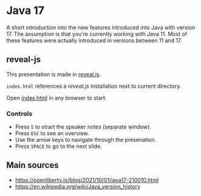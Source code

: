 # Java 17
A short introduction into the new features introduced into Java with version 17.
The assumption is that you're currently working with Java 11.
Most of these features were actually introduced in versions between 11 and 17.

## reveal-js
This presentation is made in [reveal.js](https://revealjs.com/). 

`index.html` references a *reveal.js* installation next to current directory.

Open [index.html](index.html) in any browser to start.

### Controls
* Press `S` to strart the speaker notes (separate window).
* Press `ESC` to see an overview.
* Use the arrow keys to navigate through the presenation.
* Press `SPACE` to go to the next slide.


## Main sources
* https://openliberty.io/blog/2021/10/01/java17-210010.html
* https://en.wikipedia.org/wiki/Java_version_history
